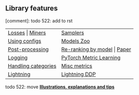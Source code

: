 ## Library features

[comment]: todo 522: add to rst

<table>
  <tr>
    <td>
    <a href="https://open-metric-learning.readthedocs.io/en/latest/contents/losses.html"> Losses</a> |
    <a href="https://open-metric-learning.readthedocs.io/en/latest/contents/miners.html"> Miners</a>
    </td>
    <td>
    <a href="https://open-metric-learning.readthedocs.io/en/latest/contents/samplers.html"> Samplers</a>
    </td>
  </tr>
  <tr>
    <td><a href="https://github.com/OML-Team/open-metric-learning/tree/main/pipelines/features_extraction">Using configs</a></td>
    <td><a href="https://open-metric-learning.readthedocs.io/en/latest/feature_extraction/zoo.html">Models Zoo</a></td>
  </tr>
  <tr>
    <td><a href="todo_522">Post-processing</a></td>
    <td>
    <a href="https://open-metric-learning.readthedocs.io/en/latest/postprocessing/python_examples.html">Re-ranking by model</a> |
    <a href="https://github.com/OML-Team/open-metric-learning/tree/main/pipelines/postprocessing/pairwise_postprocessing">Paper</a>
    </td>
  </tr>
  <tr>
    <td><a href="https://github.com/OML-Team/open-metric-learning/blob/main/docs/readme/examples_source/extractor/train_val_pl.md">Logging</a></td>
    <td><a href="https://open-metric-learning.readthedocs.io/en/latest/feature_extraction/python_examples.html#usage-with-pytorch-metric-learning">PyTorch Metric Learning</a></td>
  </tr>
  <tr>
    <td><a href="todo">Handling categories</a></td>
    <td><a href="https://open-metric-learning.readthedocs.io/en/latest/contents/metrics.html">Misc metrics</a></td>
  </tr>
  <tr>
    <td><a href="https://open-metric-learning.readthedocs.io/en/latest/feature_extraction/python_examples.html#usage-with-pytorch-lightning">Lightning</a></td>
    <td><a href="https://github.com/OML-Team/open-metric-learning/blob/main/docs/readme/examples_source/extractor/train_val_pl_ddp.md">Lightning DDP</a></td>
  </tr>
</table>


todo 522: move
[**Illustrations, explanations and tips**](https://github.com/OML-Team/open-metric-learning/tree/main/pipelines/features_extraction#training)
